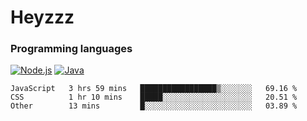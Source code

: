 # Heyzzz  

### Programming languages  

[![Node.js](https://img.shields.io/badge/-Node.js-262626?style=for-the-badge)](https://nodejs.org)
[![Java](https://img.shields.io/badge/-Java-262626?style=for-the-badge)](https://java.com)

<!--START_SECTION:waka-->

```text
JavaScript   3 hrs 59 mins   █████████████████▒░░░░░░░   69.16 %
CSS          1 hr 10 mins    █████░░░░░░░░░░░░░░░░░░░░   20.51 %
Other        13 mins         █░░░░░░░░░░░░░░░░░░░░░░░░   03.89 %
```

<!--END_SECTION:waka-->
